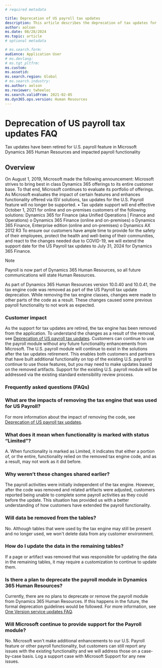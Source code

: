 ```yaml
---
# required metadata

title: Deprecation of US payroll tax updates
description: This article describes the deprecation of tax updates for US payroll and summarizes questions that are frequently asked.
author: aolson
ms.date: 08/28/2024
ms.topic: article 
# optional metadata

# ms.search.form: 
audience: Application User
# ms.devlang: 
# ms.tgt_pltfrm: 
ms.custom: 
ms.assetid: 
ms.search.region: Global
# ms.search.industry: 
ms.author: aolson
ms.reviewer: twheeloc
ms.search.validFrom: 2021-02-05
ms.dyn365.ops.version: Human Resources
---
```


# Deprecation of US payroll tax updates FAQ
Tax updates have been retired for U.S. payroll feature in Microsoft Dynamics 365 Human Resources and impacted payroll functionality 

## Overview
On August 1, 2019, Microsoft made the following announcement: Microsoft strives to bring best in class Dynamics 365 offerings to its entire customer base. To that end, Microsoft continues to evaluate its portfolio
of offerings. As Microsoft evaluates the impact of certain features and enhances functionality offered via ISV solutions, tax updates for the U.S. Payroll feature will no longer be supported.
•	Tax update support will end effective October 1, 2021 for online and on-premises customers of the following solutions: Dynamics 365 for Finance (aka Unified Operations | Finance and Operations) 
    o	Dynamics 365 Finance (online and on-premises)
    o	Dynamics 365 Finance, Enterprise edition (online and on-premises) 
    o	Dynamics AX 2012 R3 
To ensure our customers have ample time to provide for the safety of their employees, protect the health and well-being of their communities, and react to the changes needed due to COVID-19, we will extend the 
support date for the US Payroll tax updates to July 31, 2024 for Dynamics 365 Finance. 

>[!NOTE]
> Payroll is now part of Dynamics 365 Human Resources, so all future communications will state Human Resources.

As part of Dynamics 365 Human Resources version 10.0.40 and 10.0.41, the tax engine code was removed as part of the US Payroll tax update deprecation. While removing the tax engine classes, changes were made to 
other parts of the code as a result. These changes caused some previous payroll functionality to not work as expected.

### Customer impact 
As the support for tax updates are retired, the tax engine has been removed from the application. To understand the changes as a result of the removal, see
[Deprecation of US payroll tax updates](noam-usa-deprecate-payroll-tax.md). Customers can continue to use the payroll module without any future functionality enhancements from Microsoft. The U.S. payroll module 
will continue to exist in the solutions after the tax updates retirement. This enables both customers and partners that have built additional functionality on top of the existing U.S. payroll to continue to use
those features, but you may need to make updates based on the removed artifacts. Support for the existing U.S. payroll module will be addressed via the existing standard extensibility review process. 


### Frequently asked questions (FAQs) 

### What are the impacts of removing the tax engine that was used for US Payroll? 
For more information about the impact of removing the code, see [Deprecation of US payroll tax updates](noam-usa-deprecate-payroll-tax.md).

### What does it mean when functionality is marked with status “Limited”?
A. When functionality is marked as Limited, it indicates that either a portion of, or the entire, functionality relied on the removed tax engine code, and as a result, may not work as it did before. 
 
### Why weren’t these changes shared earlier?
The payroll activities were initially independent of the tax engine. However, after the code was removed and related artifacts were adjusted, customers reported being unable to complete some payroll activities 
as they could before the update. This situation has provided us with a better understanding of how customers have extended the payroll functionality.

### Will data be removed from the tables?
No. Although tables that were used by the tax engine may still be present and no longer used, we won't delete data from any customer environment.

### How do I update the data in the remaining tables?
If a page or artifact was removed that was responsible for updating the data in the remaining tables, it may require a customization to continue to update them.

### Is there a plan to deprecate the payroll module in Dynamics 365 Human Resources?
Currently, there are no plans to deprecate or remove the payroll module from Dynamics 365 Human Resources. If this happens in the future, the formal deprecation guidelines would be followed. For more information,
see [One Version service updates FAQ](../../dev-itpro/get-started/one-version.md). 

### Will Microsoft continue to provide support for the Payroll module?  
No. Microsoft won't make additional enhancements to our U.S. Payroll feature or other payroll functionality, but customers can still report any issues with the existing functionality and we will address those on 
a case-by-case basis. Log a support case with Microsoft Support for any new issues.



